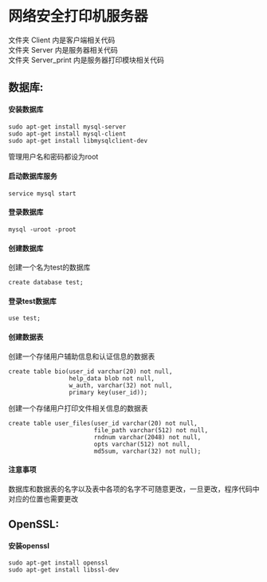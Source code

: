 # 网络安全打印机服务器

文件夹 Client 内是客户端相关代码<br>
文件夹 Server 内是服务器相关代码<br>
文件夹 Server_print 内是服务器打印模块相关代码

## 数据库:

#### 安装数据库
```
sudo apt-get install mysql-server
sudo apt-get install mysql-client
sudo apt-get install libmysqlclient-dev
```
管理用户名和密码都设为root

#### 启动数据库服务
```
service mysql start
```

#### 登录数据库
```
mysql -uroot -proot
```

#### 创建数据库
创建一个名为test的数据库
```
create database test;
```

#### 登录test数据库
```
use test;
```

#### 创建数据表
创建一个存储用户辅助信息和认证信息的数据表
```
create table bio(user_id varchar(20) not null,
                 help_data blob not null,
                 w_auth, varchar(32) not null,
                 primary key(user_id));
```
创建一个存储用户打印文件相关信息的数据表
```
create table user_files(user_id varchar(20) not null,
                        file_path varchar(512) not null,
                        rndnum varchar(2048) not null,
                        opts varchar(512) not null,
                        md5sum, varchar(32) not null);
```

#### 注意事项
数据库和数据表的名字以及表中各项的名字不可随意更改，一旦更改，程序代码中对应的位置也需要更改

## OpenSSL:

#### 安装openssl
```
sudo apt-get install openssl
sudo apt-get install libssl-dev
```
